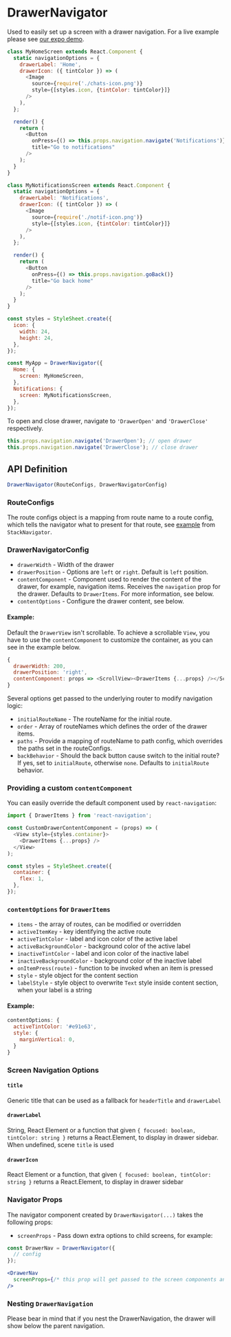 # DrawerNavigator

Used to easily set up a screen with a drawer navigation. For a live example please see [our expo demo](https://exp.host/@react-navigation/NavigationPlayground).

```js
class MyHomeScreen extends React.Component {
  static navigationOptions = {
    drawerLabel: 'Home',
    drawerIcon: ({ tintColor }) => (
      <Image
        source={require('./chats-icon.png')}
        style={[styles.icon, {tintColor: tintColor}]}
      />
    ),
  };

  render() {
    return (
      <Button
        onPress={() => this.props.navigation.navigate('Notifications')}
        title="Go to notifications"
      />
    );
  }
}

class MyNotificationsScreen extends React.Component {
  static navigationOptions = {
    drawerLabel: 'Notifications',
    drawerIcon: ({ tintColor }) => (
      <Image
        source={require('./notif-icon.png')}
        style={[styles.icon, {tintColor: tintColor}]}
      />
    ),
  };

  render() {
    return (
      <Button
        onPress={() => this.props.navigation.goBack()}
        title="Go back home"
      />
    );
  }
}

const styles = StyleSheet.create({
  icon: {
    width: 24,
    height: 24,
  },
});

const MyApp = DrawerNavigator({
  Home: {
    screen: MyHomeScreen,
  },
  Notifications: {
    screen: MyNotificationsScreen,
  },
});
```

To open and close drawer, navigate to `'DrawerOpen'` and `'DrawerClose'` respectively.

```js
this.props.navigation.navigate('DrawerOpen'); // open drawer
this.props.navigation.navigate('DrawerClose'); // close drawer
```

## API Definition

```js
DrawerNavigator(RouteConfigs, DrawerNavigatorConfig)
```

### RouteConfigs

The route configs object is a mapping from route name to a route config, which tells the navigator what to present for that route, see [example](/docs/api/navigators/StackNavigator.md#routeconfigs) from `StackNavigator`.


### DrawerNavigatorConfig

- `drawerWidth` - Width of the drawer
- `drawerPosition` - Options are `left` or `right`. Default is `left` position.
- `contentComponent` - Component used to render the content of the drawer, for example, navigation items. Receives the `navigation` prop for the drawer. Defaults to `DrawerItems`. For more information, see below.
- `contentOptions` - Configure the drawer content, see below.

#### Example:

Default the `DrawerView` isn't scrollable.
To achieve a scrollable `View`, you have to use the `contentComponent` to customize the container,
as you can see in the example below.

```js
{
  drawerWidth: 200,
  drawerPosition: 'right',
  contentComponent: props => <ScrollView><DrawerItems {...props} /></ScrollView>
}
```

Several options get passed to the underlying router to modify navigation logic:

- `initialRouteName` - The routeName for the initial route.
- `order` - Array of routeNames which defines the order of the drawer items.
- `paths` - Provide a mapping of routeName to path config, which overrides the paths set in the routeConfigs.
- `backBehavior` - Should the back button cause switch to the initial route? If yes, set to `initialRoute`, otherwise `none`. Defaults to `initialRoute` behavior.

### Providing a custom `contentComponent`

You can easily override the default component used by `react-navigation`:

```js
import { DrawerItems } from 'react-navigation';

const CustomDrawerContentComponent = (props) => (
  <View style={styles.container}>
    <DrawerItems {...props} />
  </View>
);

const styles = StyleSheet.create({
  container: {
    flex: 1,
  },
});
```

### `contentOptions` for `DrawerItems`

- `items` - the array of routes, can be modified or overridden
- `activeItemKey` - key identifying the active route
- `activeTintColor` - label and icon color of the active label
- `activeBackgroundColor` - background color of the active label
- `inactiveTintColor` - label and icon color of the inactive label
- `inactiveBackgroundColor` - background color of the inactive label
- `onItemPress(route)` - function to be invoked when an item is pressed
- `style` - style object for the content section
- `labelStyle` - style object to overwrite `Text` style inside content section, when your label is a string

#### Example:

```js
contentOptions: {
  activeTintColor: '#e91e63',
  style: {
    marginVertical: 0,
  }
}
```

### Screen Navigation Options

#### `title`

Generic title that can be used as a fallback for `headerTitle` and `drawerLabel`

#### `drawerLabel`

String, React Element or a function that given `{ focused: boolean, tintColor: string }` returns a React.Element, to display in drawer sidebar. When undefined, scene `title` is used

#### `drawerIcon`

React Element or a function, that given `{ focused: boolean, tintColor: string }` returns a React.Element, to display in drawer sidebar

### Navigator Props

The navigator component created by `DrawerNavigator(...)` takes the following props:

- `screenProps` - Pass down extra options to child screens, for example:


 ```jsx
 const DrawerNav = DrawerNavigator({
   // config
 });

 <DrawerNav
   screenProps={/* this prop will get passed to the screen components and nav options as props.screenProps */}
 />
 ```
 
 ### Nesting `DrawerNavigation`
 
Please bear in mind that if you nest the DrawerNavigation, the drawer will show below the parent navigation.
